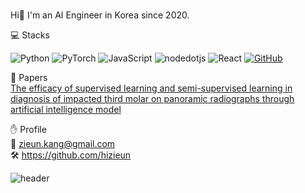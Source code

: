 ### 
Hi👋 I'm an AI Engineer in Korea since 2020.

💻 Stacks

<img alt="Python" src ="https://img.shields.io/badge/Python-3776AB.svg?&style=for-the-badge&logo=Python&logoColor=white"/> ![PyTorch](https://img.shields.io/badge/PyTorch-%23EE4C2C.svg?style=for-the-badge&logo=PyTorch&logoColor=white) <img alt="JavaScript" src ="https://img.shields.io/badge/JavaScriipt-F7DF1E.svg?&style=for-the-badge&logo=JavaScript&logoColor=black"/> <img alt="nodedotjs" src ="https://img.shields.io/badge/nodejs-339933.svg?&style=for-the-badge&logo=nodedotjs&logoColor=white"/>  <img alt="React" src ="https://img.shields.io/badge/react-61DAFB.svg?&style=for-the-badge&logo=React&logoColor=white"/> 
<a href = "https://github.com/hizieun"><img alt="GitHub" src ="https://img.shields.io/badge/GitHub-181717.svg?&style=for-the-badge&logo=GitHub&logoColor=white"/>
</a>


📜 Papers  
[The efficacy of supervised learning and semi-supervised learning in diagnosis of impacted third molar on panoramic radiographs through artificial intelligence model](https://www.birpublications.org/doi/10.1259/dmfr.20230030)


✋ Profile  
💌 zieun.kang@gmail.com  
🛠 https://github.com/hizieun  

<!--
**hizieun/hizieun** is a ✨ _special_ ✨ repository because its `README.md` (this file) appears on your GitHub profile.

Here are some ideas to get you started:

- 🔭 I’m currently working on ...
- 🌱 I’m currently learning ...
- 👯 I’m looking to collaborate on ...
- 🤔 I’m looking for help with ...
- 💬 Ask me about ...
- 📫 How to reach me: ...
- 😄 Pronouns: ...
- ⚡ Fun fact: ...
-->

![header](https://capsule-render.vercel.app/api?type=waving&color=random&height=300&section=header&text=Hello%20World!&fontSize=90)
